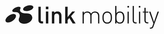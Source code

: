 <svg xmlns="http://www.w3.org/2000/svg" fill="none" viewBox="0 0 143 22">
  <path fill="currentColor" d="M25.205.512C24.781.371 24.357.3 23.862.23c-.566-.07-1.132 0-1.627.071a7.46 7.46 0 0 0-1.697.425c-.495.141-.99.353-1.486.636a4.646 4.646 0 0 0-1.202.849c-.283.283-.566.566-.707.99-.142.212-.212.566-.142.92.071.353.283.565.566.777.354.283.778.425 1.273.495.425.071.849.142 1.203.142h.636a9.593 9.593 0 0 0 2.05-.425 14.352 14.352 0 0 0 1.84-.778 4.63 4.63 0 0 0 1.273-1.06c.283-.354.495-.778.566-1.132a1.05 1.05 0 0 0-.283-.92c-.212-.353-.566-.565-.92-.707Z"/>
  <path fill="currentColor" d="M23.933 8.645a4.998 4.998 0 0 0-1.769-.778 10.794 10.794 0 0 0-2.121-.212 10.828 10.828 0 0 1-3.183-.283c-.848-.212-1.485-.565-1.98-.99-.424-.424-.707-.92-.778-1.414-.07-.495.07-1.061.354-1.627.141-.353.212-.636.212-.848a1.1 1.1 0 0 0-.425-.566c-.283-.142-.565-.283-.848-.283a3.433 3.433 0 0 0-1.202 0c-.496.07-.92.141-1.344.353-.495.142-.92.354-1.344.566-.424.212-.778.495-1.132.778-.353.283-.636.566-.919.849a2.192 2.192 0 0 0-.424.92c-.071.211 0 .494.141.707.142.212.354.353.707.495.283.07.566.141.92.141h.353c.778-.07 1.556 0 2.264.212.707.212 1.202.495 1.626.92.425.495.707 1.06.778 1.768.07.707-.07 1.626-.495 2.546-.283.566-.354 1.131-.354 1.768 0 .566.213 1.131.566 1.626.354.566.92.99 1.485 1.273a7.127 7.127 0 0 0 2.405.637c.92.07 1.91-.07 2.829-.283.92-.283 1.768-.637 2.546-1.132.707-.495 1.344-1.06 1.839-1.768a4.026 4.026 0 0 0 .778-2.05 3.318 3.318 0 0 0-.354-1.84c-.283-.636-.637-1.131-1.131-1.485Z"/>
  <path fill="currentColor" d="M9.859 8.786c-.354-.283-.778-.424-1.203-.495-.495-.07-1.06-.07-1.555.07-.637.142-1.203.284-1.769.567-.565.283-1.131.565-1.697.99-.495.353-.99.778-1.414 1.202-.354.424-.708.849-.99 1.344-.283.424-.425.92-.495 1.414-.071.425 0 .849.212 1.203.212.282.495.565.848.707.495.212.99.283 1.486.212.495 0 .919-.07 1.343-.212l.637-.212c.778-.283 1.485-.637 2.121-1.132a8.533 8.533 0 0 0 1.698-1.485 8.034 8.034 0 0 0 1.06-1.627c.213-.566.284-1.06.213-1.485.07-.424-.142-.778-.495-1.06Zm23.409 4.95V1.573h-2.192v12.306c0 1.627.919 3.041 2.97 3.041h1.344v-1.91h-.99c-.85 0-1.132-.424-1.132-1.272Zm4.668-12.234h2.334v2.334h-2.334V1.502Zm.07 4.455H40.2V16.92h-2.192V5.957Zm10.609-.07a4.005 4.005 0 0 0-2.9 1.202V5.957h-2.192V16.92h2.192v-6.648c0-1.697 1.061-2.404 2.263-2.404 1.203 0 2.193.707 2.193 2.404v6.648h2.192V9.918c0-1.203-.283-2.263-1.131-3.112-.566-.566-1.486-.92-2.617-.92Zm16.266.07h-2.617l-4.243 5.092V1.572h-2.263V16.92h2.263v-3.182l1.556-1.839 3.112 5.021h2.687l-4.243-6.648 3.748-4.314Zm18.459 0c-1.627 0-2.9.708-3.678 1.98-.636-1.272-1.91-1.98-3.465-1.98-1.273 0-2.405.495-3.253 1.415V6.099h-1.132v10.82h1.132v-6.718c0-2.051 1.131-3.254 3.04-3.254 1.91 0 2.971 1.132 2.971 3.254v6.718h1.132V9.99c0-1.84 1.202-3.042 3.04-3.042 1.91 0 2.971 1.132 2.971 3.254v6.718h1.132V9.99c0-1.274-.425-2.334-1.132-3.042-.636-.636-1.627-.99-2.758-.99Zm11.174 0c-1.202 0-2.263.425-3.041 1.203-1.132 1.131-1.344 2.828-1.344 4.384 0 1.556.212 3.254 1.344 4.385.778.778 1.768 1.202 3.041 1.202 1.202 0 2.263-.424 3.041-1.202 1.132-1.131 1.344-2.829 1.344-4.385 0-1.556-.212-3.253-1.344-4.384-.778-.778-1.839-1.203-3.04-1.203Zm2.263 9.194a3.29 3.29 0 0 1-4.526 0c-.92-.92-.99-2.334-.99-3.607 0-1.273.07-2.758.99-3.606a3.29 3.29 0 0 1 4.526 0c.92.919.99 2.333.99 3.606 0 1.273-.07 2.688-.99 3.607Zm9.477-9.194c-1.202 0-2.263.283-3.253 1.556V.865h-1.132V16.92h1.132v-1.414c.919 1.273 1.98 1.556 3.253 1.556 1.132 0 2.122-.354 2.688-.92 1.131-1.131 1.414-2.9 1.414-4.597 0-1.697-.283-3.536-1.414-4.597-.566-.636-1.556-.99-2.688-.99Zm-.141 10.114c-2.688 0-3.041-2.264-3.041-4.527 0-2.263.424-4.526 3.041-4.526 2.616 0 3.041 2.263 3.041 4.526s-.425 4.527-3.041 4.527ZM113.185.865h1.414V2.28h-1.414V.865Zm.071 5.234h1.131v10.82h-1.131V6.1Zm5.87 7.991V.865h-1.132V14.09c0 1.698.849 2.83 2.617 2.83h.99v-.99h-.778c-1.273 0-1.697-.637-1.697-1.84ZM123.652.865h1.414V2.28h-1.414V.865Zm.141 5.234h1.132v10.82h-1.132V6.1Zm6.153-3.536h-1.131v3.465h-1.485v.849h1.485v7.143c0 1.626.919 2.829 2.616 2.829h.991v-.99h-.778c-1.132 0-1.698-.708-1.698-1.769V6.947h2.476V6.1h-2.476V2.563Zm10.962 3.536-3.253 9.477-3.253-9.477h-1.273l3.96 10.82-.848 2.405c-.425 1.06-.778 1.485-1.981 1.485h-.424v.99h.566c.707 0 1.485-.212 2.051-.707a2.73 2.73 0 0 0 .707-1.273l5.021-13.791-1.273.07Z"/>
</svg>

